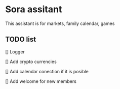 # Sora assitant

This assistant is for markets, family calendar, games

## TODO list

[] Logger

[] Add crypto currencies

[] Add calendar conection if it is posible

[] Add welcome for new members